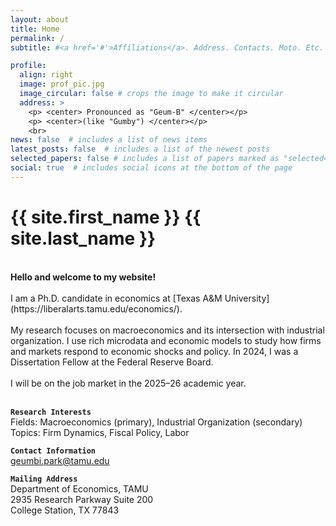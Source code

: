 ```yaml
---
layout: about
title: Home
permalink: /
subtitle: #<a href='#'>Affiliations</a>. Address. Contacts. Moto. Etc.

profile:
  align: right
  image: prof_pic.jpg
  image_circular: false # crops the image to make it circular
  address: >
    <p> <center> Pronounced as "Geum-B" </center></p>  
    <p> <center>(like "Gumby") </center></p>
    <br>
news: false  # includes a list of news items
latest_posts: false  # includes a list of the newest posts
selected_papers: false # includes a list of papers marked as "selected={true}"
social: true  # includes social icons at the bottom of the page
---
```


<!-- _pages/about.md -->
<div class="myname">

<h1> {{ site.first_name }} {{ site.last_name }}</h1>

</div>

<br>
<b>Hello and welcome to my website! </b><br>
<br>
I am a Ph.D. candidate in economics at [Texas A&M University](https://liberalarts.tamu.edu/economics/). <br><be>
<br>
My research focuses on macroeconomics and its intersection with industrial organization. I use rich microdata and economic models to study how firms and markets respond to economic shocks and policy. In 2024, I was a Dissertation Fellow at the Federal Reserve Board.<br>
<br>
I will be on the job market in the 2025–26 academic year.
<br><br>
  
<b>`Research Interests`</b><br>
Fields: Macroeconomics (primary), Industrial Organization (secondary)<br>
Topics: Firm Dynamics, Fiscal Policy, Labor <br>


<b>`Contact Information`</b><br>
[geumbi.park@tamu.edu](mailto:geumbi.park@tamu.edu)


<b>`Mailing Address`</b><br>
Department of Economics, TAMU<br>
2935 Research Parkway Suite 200<br>
College Station, TX 77843


